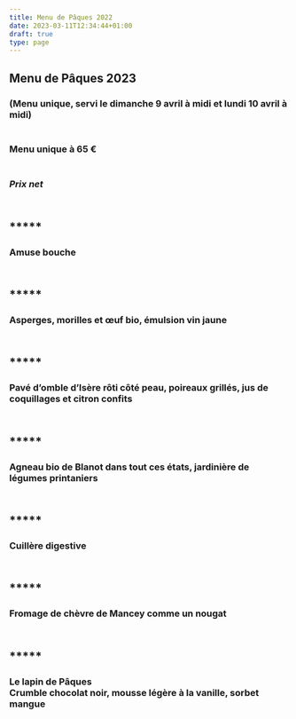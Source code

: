 ```yaml
---
title: Menu de Pâques 2022
date: 2023-03-11T12:34:44+01:00
draft: true
type: page
---
```



## Menu de Pâques 2023

### (Menu unique, servi le dimanche 9 avril à midi et lundi 10 avril à midi)

### <br/>Menu unique à 65 €

###  <br/>_Prix net_

## <br/>*****

### Amuse bouche

## <br/>*****

### Asperges, morilles et œuf bio, émulsion vin jaune

## <br/> *****

### Pavé d’omble d’Isère rôti côté peau, poireaux grillés, jus de coquillages et citron confits

## <br/> *****

### Agneau bio de Blanot dans tout ces états, jardinière de légumes printaniers

## <br/> *****

### Cuillère digestive

## <br/> *****

### Fromage de chèvre de Mancey comme un nougat

## <br/> *****

### Le lapin de Pâques <br/>Crumble chocolat noir, mousse légère à la vanille, sorbet mangue


<br/><br/><br/>